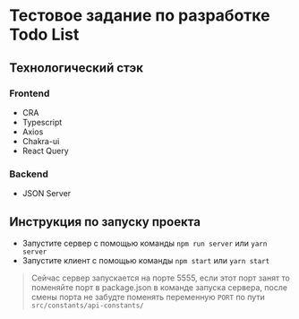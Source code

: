 # Тестовое задание по разработке Todo List

## Технологический стэк

### Frontend

- CRA
- Typescript
- Axios
- Chakra-ui
- React Query

### Backend
- JSON Server

## Инструкция по запуску проекта

- Запустите сервер с помощью команды ```npm run server``` или ```yarn server```
- Запустите клиент с помощью команды ```npm start``` или ```yarn start```

> Сейчас сервер запускается на порте 5555, если этот порт занят то поменяйте порт в package.json в команде запуска сервера, после смены порта не забудте поменять переменную ```PORT``` по пути ```src/constants/api-constants/```
